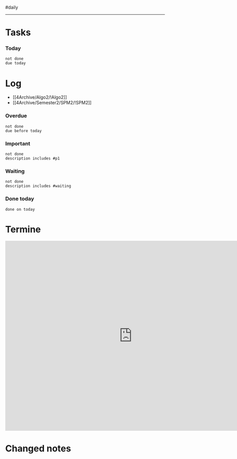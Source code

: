 #daily

---
# Tasks


### Today
```tasks
not done
due today
```

# Log 
- [[4Archive/Algo2/!Algo2]]
- [[4Archive/Semester2/SPM2/!SPM2]]

### Overdue
```tasks
not done
due before today
```

### Important 
```tasks 
not done 
description includes #p1
```

### Waiting
```tasks 
not done 
description includes #waiting
```

### Done today
```tasks
done on today
```



# Termine
<iframe src="https://pim.etesync.com/pim/events" style="border: 0" width="800" height="600" frameborder="0" scrolling="no"></iframe>

# Changed notes
